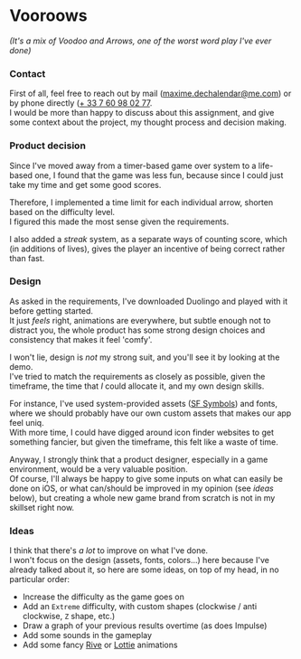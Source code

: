 # Vooroows
_(It's a mix of Voodoo and Arrows, one of the worst word play I've ever done)_

### Contact
First of all, feel free to reach out by mail ([maxime.dechalendar@me.com](mailto:maxime.dechalendar@me.com)) or by phone directly ([+ 33 7 60 98 02 77](tel:+33760980277).  
I would be more than happy to discuss about this assignment, and give some context about the project, my thought process and decision making.

### Product decision
Since I've moved away from a timer-based game over system to a life-based one, 
I found that the game was less fun, because since I could just take my time and
get some good scores.  

Therefore, I implemented a time limit for each individual arrow, shorten based on
the difficulty level.  
I figured this made the most sense given the requirements.  

I also added a _streak_ system, as a separate ways of counting score, which (in 
additions of lives), gives the player an incentive of being correct rather than fast.  

### Design
As asked in the requirements, I've downloaded Duolingo and played with it before getting 
started.  
It just _feels_ right, animations are everywhere, but subtle enough not to distract you, 
the whole product has some strong design choices and consistency that makes it feel 'comfy'.  

I won't lie, design is _not_ my strong suit, and you'll see it by looking at the demo.  
I've tried to match the requirements as closely as possible, given the timeframe, the time 
that _I_ could allocate it, and my own design skills.  

For instance, I've used system-provided assets ([SF Symbols](https://developer.apple.com/sf-symbols/)) and fonts, 
where we should probably have our own custom assets that makes our app feel uniq.  
With more time, I could have digged around icon finder websites to get something fancier, 
but given the timeframe, this felt like a waste of time. 

Anyway, I strongly think that a product designer, especially in a game environment, would
be a very valuable position.  
Of course, I'll always be happy to give some inputs on what can easily be done on iOS, or 
what can/should be improved in my opinion (see _ideas_ below), but creating a whole new 
game brand from scratch is not in my skillset right now.  

### Ideas
I think that there's _a lot_ to improve on what I've done.  
I won't focus on the design (assets, fonts, colors...) here because I've already talked about it, so here are some ideas, on top of my head, in no particular order:  
- Increase the difficulty as the game goes on
- Add an `Extreme` difficulty, with custom shapes (clockwise / anti clockwise, `Z` shape, etc.)
- Draw a graph of your previous results overtime (as does Impulse)
- Add some sounds in the gameplay
- Add some fancy [Rive](https://rive.app) or [Lottie](https://lottiefiles.com) animations
